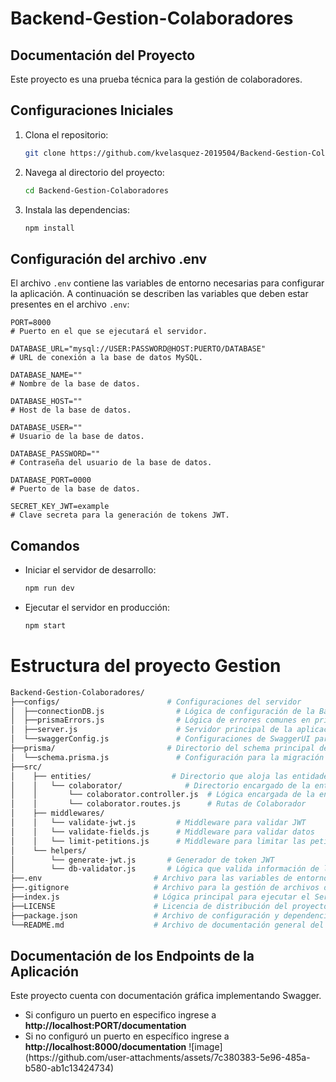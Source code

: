 # Backend-Gestion-Colaboradores
## Documentación del Proyecto

Este proyecto es una prueba técnica para la gestión de colaboradores.

## Configuraciones Iniciales

1. Clona el repositorio:
    ```bash
    git clone https://github.com/kvelasquez-2019504/Backend-Gestion-Colaboradores.git
    ```
2. Navega al directorio del proyecto:
    ```bash
    cd Backend-Gestion-Colaboradores
    ```
3. Instala las dependencias:
    ```bash
    npm install
    ```

## Configuración del archivo .env

El archivo `.env` contiene las variables de entorno necesarias para configurar la aplicación. A continuación se describen las variables que deben estar presentes en el archivo `.env`:

```properties
PORT=8000
# Puerto en el que se ejecutará el servidor.

DATABASE_URL="mysql://USER:PASSWORD@HOST:PUERTO/DATABASE"
# URL de conexión a la base de datos MySQL.

DATABASE_NAME=""
# Nombre de la base de datos.

DATABASE_HOST=""
# Host de la base de datos.

DATABASE_USER=""
# Usuario de la base de datos.

DATABASE_PASSWORD=""
# Contraseña del usuario de la base de datos.

DATABASE_PORT=0000
# Puerto de la base de datos.

SECRET_KEY_JWT=example
# Clave secreta para la generación de tokens JWT.
```
## Comandos

- Iniciar el servidor de desarrollo:
    ```bash
    npm run dev
    ```
- Ejecutar el servidor en producción:
    ```bash
    npm start
    ```


# Estructura del proyecto Gestion
```bash
Backend-Gestion-Colaboradores/
├──configs/                        # Configuraciones del servidor  
│  ├──connectionDB.js                # Lógica de configuración de la Base de Datos
│  ├──prismaErrors.js                # Lógica de errores comunes en prisma y backend
│  ├──server.js                      # Servidor principal de la aplicación
│  └──swaggerConfig.js               # Configuraciones de SwaggerUI para los endpoints
├──prisma/                         # Directorio del schema principal de prisma
│  └──schema.prisma.js               # Configuración para la migración de Base de Datos con Prisma
├──src/
│    ├── entities/                  # Directorio que aloja las entidades de la base de datos
│    │   └── colaborator/              # Directorio encargado de la entidad Colaborador
│    │       └── colaborator.controller.js  # Lógica encargada de la entidad Colaborador
│    │       └── colaborator.routes.js      # Rutas de Colaborador
│    ├── middlewares/
│    │   └── validate-jwt.js         # Middleware para validar JWT
│    │   └── validate-fields.js      # Middleware para validar datos
│    │   └── limit-petitions.js      # Middleware para limitar las peticiones
│    └── helpers/
│        └── generate-jwt.js       # Generador de token JWT
│        └── db-validator.js       # Lógica que valida información de la Base de datos
├──.env                         # Archivo para las variables de entorno del proyecto
├──.gitignore                   # Archivo para la gestión de archivos del repositorio
├──index.js                     # Lógica principal para ejecutar el Servidor.
├──LICENSE                      # Licencia de distribución del proyecto
├──package.json                 # Archivo de configuración y dependencias necesarias para ejecutar el proyecto.
└──README.md                    # Archivo de documentación general del proyecto e instrucciones de configuración.
```
## Documentación de los Endpoints de la Aplicación
Este proyecto cuenta con documentación gráfica implementando Swagger.
<ul>
    <li>Si configuro un puerto en especifico ingrese a <strong>http://localhost:PORT/documentation</strong>    </li>
    <li>Si no configuró un puerto en específico ingrese a <strong>http://localhost:8000/documentation</strong>  
        ![image](https://github.com/user-attachments/assets/7c380383-5e96-485a-b580-ab1c13424734)
    </li>
</ul> 


